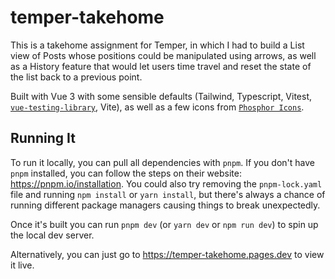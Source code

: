 # temper-takehome

This is a takehome assignment for Temper, in which I had to build a List view of Posts whose positions could be manipulated using arrows, as well as a History feature that would let users time travel and reset the state of the list back to a previous point.

Built with Vue 3 with some sensible defaults (Tailwind, Typescript, Vitest, [`vue-testing-library`](https://testing-library.com/docs/vue-testing-library/intro/), Vite), as well as a few icons from [`Phosphor Icons`](https://phosphoricons.com/).

## Running It

To run it locally, you can pull all dependencies with `pnpm`. If you don't have `pnpm` installed, you can follow the steps on their website: https://pnpm.io/installation. You could also try removing the `pnpm-lock.yaml` file and running `npm install` or `yarn install`, but there's always a chance of running different package managers causing things to break unexpectedly.

Once it's built you can run `pnpm dev` (or `yarn dev` or `npm run dev`) to spin up the local dev server.

Alternatively, you can just go to https://temper-takehome.pages.dev to view it live.
